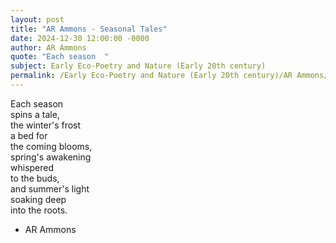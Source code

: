 ```yaml
---
layout: post
title: "AR Ammons - Seasonal Tales"
date: 2024-12-30 12:00:00 -0000
author: AR Ammons
quote: "Each season  "
subject: Early Eco-Poetry and Nature (Early 20th century)
permalink: /Early Eco-Poetry and Nature (Early 20th century)/AR Ammons/AR Ammons - Seasonal Tales
---
```


Each season  
   spins a tale,  
   the winter's frost  
   a bed for  
   the coming blooms,  
   spring's awakening  
   whispered  
   to the buds,  
   and summer's light  
   soaking deep  
   into the roots.

- AR Ammons
